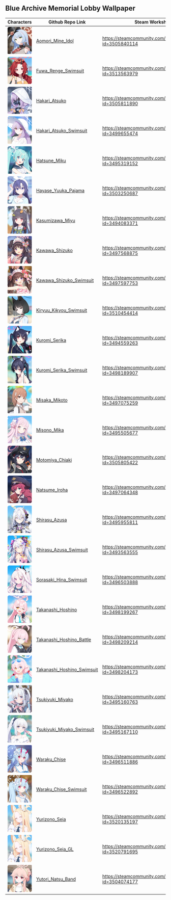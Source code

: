 ## Blue Archive Memorial Lobby Wallpaper

| Characters                                                   | Github Repo Link                                             | Steam Workshop Link                                          |
| ------------------------------------------------------------ | ------------------------------------------------------------ | ------------------------------------------------------------ |
| ![img](./assets/Student_Portrait_CH0275_Collection.png)      | [Aomori_Mine_Idol](https://github.com/NaiHeBAWallpaper/Aomori_Mine_Idol) | https://steamcommunity.com/sharedfiles/filedetails/?id=3505840114 |
| ![img](./assets/Student_Portrait_CH0302_Collection.png)      | [Fuwa_Renge_Swimsuit](https://github.com/NaiHeBAWallpaper/Fuwa_Renge_Swimsuit) | https://steamcommunity.com/sharedfiles/filedetails/?id=3513563979 |
| ![img](./assets/avatar.png)                                  | [Hakari_Atsuko](https://github.com/NaiHeBAWallpaper/Hakari_Atsuko) | https://steamcommunity.com/sharedfiles/filedetails/?id=3505811890 |
| ![img](./assets/avatar-1751720957054-14.png)                 | [Hakari_Atsuko_Swimsuit](https://github.com/NaiHeBAWallpaper/Hakari_Atsuko_Swimsuit) | https://steamcommunity.com/sharedfiles/filedetails/?id=3499655474 |
| ![img](./assets/avatar-1751720972562-17.png)                 | [Hatsune_Miku](https://github.com/NaiHeBAWallpaper/Hatsune_Miku) | https://steamcommunity.com/sharedfiles/filedetails/?id=3495319152 |
| ![img](./assets/Student_Portrait_CH0284_Collection.png)      | [Hayase_Yuuka_Pajama](https://github.com/NaiHeBAWallpaper/Hayase_Yuuka_Pajama) | https://steamcommunity.com/sharedfiles/filedetails/?id=3503250687 |
| ![img](./assets/avatar-1751721007228-22.png)                 | [Kasumizawa_Miyu](https://github.com/NaiHeBAWallpaper/Kasumizawa_Miyu) | https://steamcommunity.com/sharedfiles/filedetails/?id=3494083371 |
| ![img](./assets/avatar-1751721030954-25.png)                 | [Kawawa_Shizuko](https://github.com/NaiHeBAWallpaper/Kawawa_Shizuko) | https://steamcommunity.com/sharedfiles/filedetails/?id=3497568875 |
| ![img](./assets/avatar-1751721037564-28.png)                 | [Kawawa_Shizuko_Swimsuit](https://github.com/NaiHeBAWallpaper/Kawawa_Shizuko_Swimsuit) | https://steamcommunity.com/sharedfiles/filedetails/?id=3497597753 |
| ![img](./assets/Student_Portrait_CH0300_Collection.png)      | [Kiryuu_Kikyou_Swimsuit](https://github.com/NaiHeBAWallpaper/Kiryuu_Kikyou_Swimsuit) | https://steamcommunity.com/sharedfiles/filedetails/?id=3510454414 |
| ![img](./assets/avatar-1751721067477-33.png)                 | [Kuromi_Serika](https://github.com/NaiHeBAWallpaper/Kuromi_Serika) | https://steamcommunity.com/sharedfiles/filedetails/?id=3494559263 |
| ![img](./assets/avatar-1751721076222-36.png)                 | [Kuromi_Serika_Swimsuit](https://github.com/NaiHeBAWallpaper/Kuromi_Serika_Swimsuit) | https://steamcommunity.com/sharedfiles/filedetails/?id=3498189907 |
| ![img](./assets/avatar-1751721089568-39.png)                 | [Misaka_Mikoto](https://github.com/NaiHeBAWallpaper/Misaka_Mikoto) | https://steamcommunity.com/sharedfiles/filedetails/?id=3497075259 |
| ![img](./assets/avatar-1751721112071-42.png)                 | [Misono_Mika](https://github.com/NaiHeBAWallpaper/Misono_Mika) | https://steamcommunity.com/sharedfiles/filedetails/?id=3495505677 |
| ![img](./assets/Student_Portrait_CH0238_Collection.png)      | [Motomiya_Chiaki](https://github.com/NaiHeBAWallpaper/Motomiya_Chiaki) | https://steamcommunity.com/sharedfiles/filedetails/?id=3505805422 |
| ![img](./assets/avatar-1751721145130-47.png)                 | [Natsume_Iroha](https://github.com/NaiHeBAWallpaper/Natsume_Iroha) | https://steamcommunity.com/sharedfiles/filedetails/?id=3497064348 |
| ![img](./assets/avatar-1751721158537-50.png)                 | [Shirasu_Azusa](https://github.com/NaiHeBAWallpaper/Shirasu_Azusa) | https://steamcommunity.com/sharedfiles/filedetails/?id=3495955811 |
| ![img](./assets/avatar-1751721162775-53.png)                 | [Shirasu_Azusa_Swimsuit](https://github.com/NaiHeBAWallpaper/Shirasu_Azusa_Swimsuit) | https://steamcommunity.com/sharedfiles/filedetails/?id=3493563555 |
| ![img](./assets/avatar-1751721195721-56.png)                 | [Sorasaki_Hina_Swimsuit](https://github.com/NaiHeBAWallpaper/Sorasaki_Hina_Swimsuit) | https://steamcommunity.com/sharedfiles/filedetails/?id=3496503888 |
| ![img](./assets/avatar-1751721213286-59.png)                 | [Takanashi_Hoshino](https://github.com/NaiHeBAWallpaper/Takanashi_Hoshino) | https://steamcommunity.com/sharedfiles/filedetails/?id=3498199267 |
| ![img](./assets/avatar-1751721228091-65.png)                 | [Takanashi_Hoshino_Battle](https://github.com/NaiHeBAWallpaper/Takanashi_Hoshino_Battle) | https://steamcommunity.com/sharedfiles/filedetails/?id=3498209214 |
| ![img](./assets/avatar-1751721223158-62.png)                 | [Takanashi_Hoshino_Swimsuit](https://github.com/NaiHeBAWallpaper/Takanashi_Hoshino_Swimsuit) | https://steamcommunity.com/sharedfiles/filedetails/?id=3498204173 |
| ![img](./assets/avatar-1751721246332-68.png)                 | [Tsukiyuki_Miyako](https://github.com/NaiHeBAWallpaper/Tsukiyuki_Miyako) | https://steamcommunity.com/sharedfiles/filedetails/?id=3495160763 |
| ![img](./assets/avatar-1751721256596-71.png)                 | [Tsukiyuki_Miyako_Swimsuit](https://github.com/NaiHeBAWallpaper/Tsukiyuki_Miyako_Swimsuit) | https://steamcommunity.com/sharedfiles/filedetails/?id=3495167110 |
| ![img](./assets/avatar-1751721269222-74.png)                 | [Waraku_Chise](https://github.com/NaiHeBAWallpaper/Waraku_Chise) | https://steamcommunity.com/sharedfiles/filedetails/?id=3496511886 |
| ![img](./assets/avatar-1751721273407-77.png)                 | [Waraku_Chise_Swimsuit](https://github.com/NaiHeBAWallpaper/Waraku_Chise_Swimsuit) | https://steamcommunity.com/sharedfiles/filedetails/?id=3496522892 |
| ![Student_Portrait_CH0070_Collection](./assets/Student_Portrait_CH0070_Collection.png) | [Yurizono_Seia](https://github.com/NaiHeBAWallpaper/Yurizono_Seia) | https://steamcommunity.com/sharedfiles/filedetails/?id=3520135197 |
| ![Student_Portrait_CH0070_Collection](./assets/Student_Portrait_CH0070_Collection.png) | [Yurizono_Seia_GL](https://github.com/NaiHeBAWallpaper/Yurizono_Seia_GL) | https://steamcommunity.com/sharedfiles/filedetails/?id=3520791695 |
| ![img](./assets/Student_Portrait_CH0221_Collection.png)      | [Yutori_Natsu_Band](https://github.com/NaiHeBAWallpaper/Yutori_Natsu_Band) | https://steamcommunity.com/sharedfiles/filedetails/?id=3504074177 |

